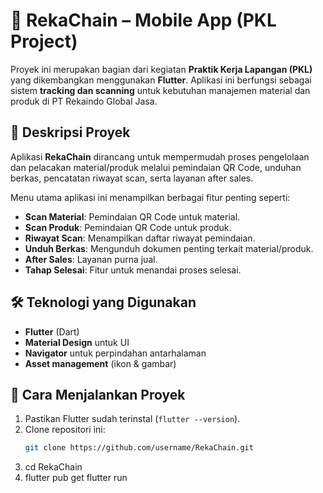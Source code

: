 # 📱 RekaChain – Mobile App (PKL Project)

Proyek ini merupakan bagian dari kegiatan **Praktik Kerja Lapangan (PKL)** yang dikembangkan menggunakan **Flutter**. Aplikasi ini berfungsi sebagai sistem **tracking dan scanning** untuk kebutuhan manajemen material dan produk di PT Rekaindo Global Jasa.

## 📝 Deskripsi Proyek  
Aplikasi **RekaChain** dirancang untuk mempermudah proses pengelolaan dan pelacakan material/produk melalui pemindaian QR Code, unduhan berkas, pencatatan riwayat scan, serta layanan after sales.  

Menu utama aplikasi ini menampilkan berbagai fitur penting seperti:

- **Scan Material**: Pemindaian QR Code untuk material.  
- **Scan Produk**: Pemindaian QR Code untuk produk.  
- **Riwayat Scan**: Menampilkan daftar riwayat pemindaian.  
- **Unduh Berkas**: Mengunduh dokumen penting terkait material/produk.  
- **After Sales**: Layanan purna jual.  
- **Tahap Selesai**: Fitur untuk menandai proses selesai.  

## 🛠️ Teknologi yang Digunakan  
- **Flutter** (Dart)
- **Material Design** untuk UI
- **Navigator** untuk perpindahan antarhalaman
- **Asset management** (ikon & gambar)

  
## 🚀 Cara Menjalankan Proyek  
1. Pastikan Flutter sudah terinstal (`flutter --version`).
2. Clone repositori ini:
   ```bash
   git clone https://github.com/username/RekaChain.git
3. cd RekaChain
4. flutter pub get
flutter run

